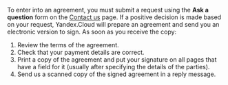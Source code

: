 To enter into an agreement, you must submit a request using the **Ask a question** form on the [Contact us](https://cloud.yandex.com/support) page. If a positive decision is made based on your request, Yandex.Cloud will prepare an agreement and send you an electronic version to sign. As soon as you receive the copy:

1. Review the terms of the agreement.
1. Check that your payment details are correct.
1. Print a copy of the agreement and put your signature on all pages that have a field for it (usually after specifying the details of the parties).
1. Send us a scanned copy of the signed agreement in a reply message.

